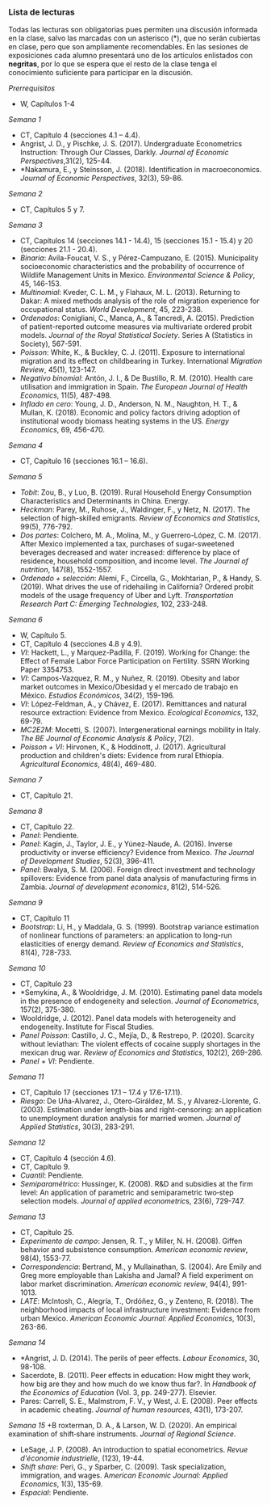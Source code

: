 ### Lista de lecturas

Todas las lecturas son obligatorias pues permiten una discusión informada en la clase, salvo las marcadas con un asterisco (*), que no serán cubiertas en clase, pero que son ampliamente recomendables. En las sesiones de exposiciones cada alumno presentará uno de los artículos enlistados con __negritas__, por lo que se espera que el resto de la clase tenga el conocimiento suficiente para participar en la discusión.

*Prerrequisitos*
+ W, Capítulos 1-4

*Semana 1*
+ CT, Capítulo 4 (secciones 4.1 – 4.4).
+ Angrist, J. D., y Pischke, J. S. (2017). Undergraduate Econometrics Instruction: Through Our Classes, Darkly. *Journal of Economic Perspectives*,31(2), 125-44.
+ *Nakamura, E., y Steinsson, J. (2018). Identification in macroeconomics. _Journal of Economic Perspectives_, 32(3), 59-86.


*Semana 2*
+ CT, Capítulos 5 y 7.

*Semana 3*
+ CT, Capítulos 14 (secciones 14.1 - 14.4), 15 (secciones 15.1 - 15.4) y 20 (secciones 21.1 - 20.4).
+ *Binaria*: Avila-Foucat, V. S., y Pérez-Campuzano, E. (2015). Municipality socioeconomic characteristics and the probability of occurrence of Wildlife Management Units in Mexico. *Environmental Science & Policy*, 45, 146-153.
+ *Multinomial*: Kveder, C. L. M., y Flahaux, M. L. (2013). Returning to Dakar: A mixed methods analysis of the role of migration experience for occupational status. *World Development*, 45, 223-238.
+ *Ordenados*: Conigliani, C., Manca, A., & Tancredi, A. (2015). Prediction of patient-reported outcome measures via multivariate ordered probit models. *Journal of the Royal Statistical Society*. Series A (Statistics in Society), 567-591.
+ *Poisson*: White, K., & Buckley, C. J. (2011). Exposure to international migration and its effect on childbearing in Turkey. International *Migration Review*, 45(1), 123-147.
+ *Negativo binomial*: Antón, J. I., & De Bustillo, R. M. (2010). Health care utilisation and immigration in Spain. *The European Journal of Health Economics*, 11(5), 487-498.
+ *Inflado en cero*: Young, J. D., Anderson, N. M., Naughton, H. T., & Mullan, K. (2018). Economic and policy factors driving adoption of institutional woody biomass heating systems in the US. *Energy Economics*, 69, 456-470.

*Semana 4*
+ CT, Capítulo 16 (secciones 16.1 – 16.6).

*Semana 5*
+ *Tobit*: Zou, B., y Luo, B. (2019). Rural Household Energy Consumption Characteristics and Determinants in China. Energy.
+ *Heckman*: Parey, M., Ruhose, J., Waldinger, F., y Netz, N. (2017). The selection of high-skilled emigrants. *Review of Economics and Statistics*, 99(5), 776-792.
+ *Dos partes*: Colchero, M. A., Molina, M., y Guerrero-López, C. M. (2017). After Mexico implemented a tax, purchases of sugar-sweetened beverages decreased and water increased: difference by place of residence, household composition, and income level. *The Journal of nutrition*, 147(8), 1552-1557.
+ *Ordenado + selección*: Alemi, F., Circella, G., Mokhtarian, P., & Handy, S. (2019). What drives the use of ridehailing in California? Ordered probit models of the usage frequency of Uber and Lyft. *Transportation Research Part C: Emerging Technologies*, 102, 233-248.

*Semana 6*
+ W, Capítulo 5.
+ CT, Capítulo 4 (secciones 4.8 y 4.9).
+ *VI*: Hackett, L., y Marquez-Padilla, F. (2019). Working for Change: the Effect of Female Labor Force Participation on Fertility. SSRN Working Paper 3354753.
+ *VI*: Campos-Vazquez, R. M., y Nuñez, R. (2019). Obesity and labor market outcomes in Mexico/Obesidad y el mercado de trabajo en México. *Estudios Económicos*, 34(2), 159-196.
+ *VI*: López-Feldman, A., y Chávez, E. (2017). Remittances and natural resource extraction: Evidence from Mexico. *Ecological Economics*, 132, 69-79.
+ *MC2E2M*: Mocetti, S. (2007). Intergenerational earnings mobility in Italy. *The BE Journal of Economic Analysis & Policy*, 7(2).  
+ *Poisson + VI*: Hirvonen, K., & Hoddinott, J. (2017). Agricultural production and children's diets: Evidence from rural Ethiopia. *Agricultural Economics*, 48(4), 469-480.

*Semana 7*
+ CT, Capítulo 21.

*Semana 8*
+ CT, Capítulo 22.
+ *Panel*: Pendiente.
+ *Panel*: Kagin, J., Taylor, J. E., y Yúnez-Naude, A. (2016). Inverse productivity or inverse efficiency? Evidence from Mexico. *The Journal of Development Studies*, 52(3), 396-411.
+ *Panel*: Bwalya, S. M. (2006). Foreign direct investment and technology spillovers: Evidence from panel data analysis of manufacturing firms in Zambia. *Journal of development economics*, 81(2), 514-526.

*Semana 9*
+ CT, Capítulo 11
+ *Bootstrap*: Li, H., y Maddala, G. S. (1999). Bootstrap variance estimation of nonlinear functions of parameters: an application to long-run elasticities of energy demand. *Review of Economics and Statistics*, 81(4), 728-733.

*Semana 10*
+ CT, Capítulo 23
+ *Semykina, A., & Wooldridge, J. M. (2010). Estimating panel data models in the presence of endogeneity and selection. _Journal of Econometrics_, 157(2), 375-380.
+ Wooldridge, J. (2012). Panel data models with heterogeneity and endogeneity. Institute for Fiscal Studies.  
+ *Panel Poisson*: Castillo, J. C., Mejía, D., & Restrepo, P. (2020). Scarcity without leviathan: The violent effects of cocaine supply shortages in the mexican drug war. *Review of Economics and Statistics*, 102(2), 269-286.
+ *Panel + VI*: Pendiente.

*Semana 11*
+ CT, Capítulo 17 (secciones 17.1 – 17.4 y 17.6-17.11).
+ *Riesgo*: De Uña-Alvarez, J., Otero-Giráldez, M. S., y Alvarez-Llorente, G. (2003). Estimation under length-bias and right-censoring: an application to unemployment duration analysis for married women. *Journal of Applied Statistics*, 30(3), 283-291.

*Semana 12*
+ CT, Capítulo 4 (sección 4.6).
+ CT, Capítulo 9.
+ *Cuantil*: Pendiente.
+ *Semiparamétrico*: Hussinger, K. (2008). R&D and subsidies at the firm level: An application of parametric and semiparametric two‐step selection models. *Journal of applied econometric*s, 23(6), 729-747.

*Semana 13*
+ CT, Capítulo 25.
+ *Experimento de campo*: Jensen, R. T., y Miller, N. H. (2008). Giffen behavior and subsistence consumption. *American economic review*, 98(4), 1553-77.
+ *Correspondencia*: Bertrand, M., y Mullainathan, S. (2004). Are Emily and Greg more employable than Lakisha and Jamal? A field experiment on labor market discrimination. *American economic review*, 94(4), 991-1013.
+ *LATE*: McIntosh, C., Alegría, T., Ordóñez, G., y Zenteno, R. (2018). The neighborhood impacts of local infrastructure investment: Evidence from urban Mexico. *American Economic Journal: Applied Economics*, 10(3), 263-86.

*Semana 14*
+ \*Angrist, J. D. (2014). The perils of peer effects. _Labour Economics_, 30, 98-108.
+ Sacerdote, B. (2011). Peer effects in education: How might they work, how big are they and how much do we know thus far?. In *Handbook of the Economics of Education* (Vol. 3, pp. 249-277). Elsevier.
+ Pares: Carrell, S. E., Malmstrom, F. V., y West, J. E. (2008). Peer effects in academic cheating. *Journal of human resources*, 43(1), 173-207.

*Semana 15*
+B roxterman, D. A., & Larson, W. D. (2020). An empirical examination of shift‐share instruments. *Journal of Regional Science*.
+ LeSage, J. P. (2008). An introduction to spatial econometrics. *Revue d'économie industrielle*, (123), 19-44.  
+ *Shift share*: Peri, G., y Sparber, C. (2009). Task specialization, immigration, and wages. A*merican Economic Journal: Applied Economics*, 1(3), 135-69.
+ *Espacial*: Pendiente.
